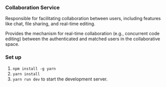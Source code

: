### Collaboration Service
Responsible for facilitating collaboration between users, including features like chat, file sharing, and real-time editing.

Provides the mechanism for real-time collaboration (e.g., concurrent code editing) between the authenticated and matched users in the collaborative space.

### Set up
1. `npm install -g yarn`
2. `yarn install`
3. `yarn run dev` to start the development server.